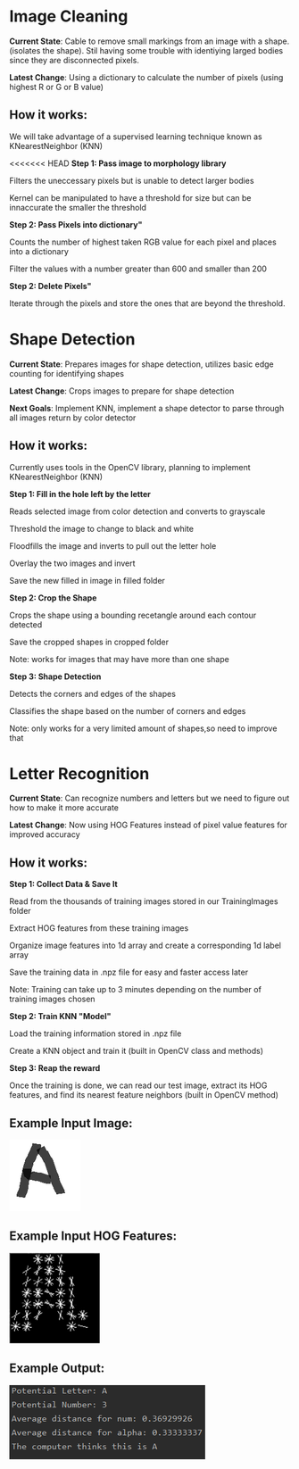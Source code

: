 # Image Cleaning
<div>
<p> <b>Current State</b>: Cable to remove small markings from an image with a shape. (isolates the shape). Stil having some trouble with identiying larged bodies since they are disconnected pixels.</p>
</div>

<div>
<p><strong>Latest Change</strong>: Using a dictionary to calculate the number of pixels (using highest R or G or B value) </p>

How it works:
-------------
<h> We will take advantage of a supervised learning technique known as KNearestNeighbor (KNN) <h>
 
<<<<<<< HEAD
<b>Step 1: Pass image to morphology library</b>
 <div>
   <p>Filters the uneccessary pixels but is unable to detect larger bodies</p> 
   <p>Kernel can be manipulated to have a threshold for size but can be innaccurate the smaller the threshold <p>

 </div>
<b>Step 2: Pass Pixels into dictionary" </b>
<div>
   <p>Counts the number of highest taken RGB value for each pixel and places into a dictionary</p>
   <p>Filter the values with a number greater than 600 and smaller than 200</p>
</div>
<b>Step 2: Delete Pixels" </b>
<div>
   <p>Iterate through the pixels and store the ones that are beyond the threshold.</p>
</div>

# Shape Detection
<div>
<p> <b>Current State</b>: Prepares images for shape detection, utilizes basic edge counting for identifying shapes</p>
</div>

<div>
<p><strong>Latest Change</strong>: Crops images to prepare for shape detection </p>
</div>

<div>
<p><strong>Next Goals</strong>: Implement KNN, implement a shape detector to parse through all images return by color detector </p>
</div>
 

How it works:
-------------
<h> Currently uses tools in the OpenCV library, planning to implement KNearestNeighbor (KNN) <h>
 
<b>Step 1: Fill in the hole left by the letter </b>
 <div>
   <p>Reads selected image from color detection and converts to grayscale</p> 
   <p>Threshold the image to change to black and white <p> 
   <p>Floodfills the image and inverts to pull out the letter hole <p>
   <p>Overlay the two images and invert <p>
   <p>Save the new filled in image in filled folder</p>
 </div>
<b>Step 2: Crop the Shape </b>
<div>
   <p>Crops the shape using a bounding recetangle around each contour detected</p>
   <p>Save the cropped shapes in cropped folder </p>
  <p>Note: works for images that may have more than one shape</p>
</div>
<b>Step 3: Shape Detection </b>
 <div>
  <p>Detects the corners and edges of the shapes<p>
  <p>Classifies the shape based on the number of corners and edges<p>
  <p>Note: only works for a very limited amount of shapes,so need to improve that<p>
 </div>


# Letter Recognition
<div>
<p> <b>Current State</b>: Can recognize numbers and letters but we need to figure out how to make it more accurate</p>
</div>

<div>
<p><strong>Latest Change</strong>: Now using HOG Features instead of pixel value features for improved accuracy </p>
</div>


How it works:
-------------
<b>Step 1: Collect Data & Save It </b>
 <div>
   <p>Read from the thousands of training images stored in our TrainingImages folder</p> 
   <p>Extract HOG features from these training images <p> 
   <p>Organize image features into 1d array and create a corresponding 1d label array <p>
   <p>Save the training data in .npz file for easy and faster access later <p>
   <p>Note: Training can take up to 3 minutes depending on the number of training images chosen</p>
 </div>
<b>Step 2: Train KNN "Model" </b>
<div>
   <p>Load the training information stored in .npz file</p>
   <p>Create a KNN object and train it (built in OpenCV class and methods) </p>
</div>
<b>Step 3: Reap the reward </b>
 <div>
  <p>Once the training is done, we can read our test image, extract its HOG features, and find its nearest feature neighbors (built in OpenCV method) <p>
 </div>


 <b> Example Input Image: </b> 
-------------

![](TestImage/A.png) 


<b> Example Input HOG Features: </b>
-------------


![](A_HOG.png)


<b> Example Output: </b> 
-------------

![](example_output.png)
